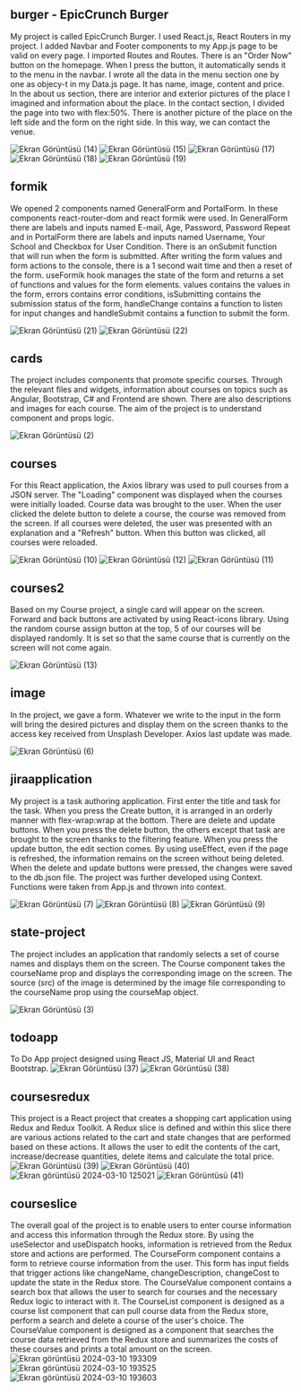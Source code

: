 ## burger - EpicCrunch Burger
My project is called EpicCrunch Burger. I used React.js, React Routers in my project. I added Navbar and Footer components to my App.js page to be valid on every page. I imported Routes and Routes. There is an "Order Now" button on the homepage. When I press the button, it automatically sends it to the menu in the navbar. I wrote all the data in the menu section one by one as objecy-t in my Data.js page. It has name, image, content and price. In the about us section, there are interior and exterior pictures of the place I imagined and information about the place. In the contact section, I divided the page into two with flex:50%. There is another picture of the place on the left side and the form on the right side. In this way, we can contact the venue.

![Ekran Görüntüsü (14)](https://github.com/kubraacelik/React-JS/assets/101054783/536e6c39-4207-461b-bc86-884433dd42ef)
![Ekran Görüntüsü (15)](https://github.com/kubraacelik/React-JS/assets/101054783/f6707176-0d0f-4263-8af0-5813b6c9ce59)
![Ekran Görüntüsü (17)](https://github.com/kubraacelik/React-JS/assets/101054783/816ead6c-b3fd-49c9-80cd-d804f4c79d20)
![Ekran Görüntüsü (18)](https://github.com/kubraacelik/React-JS/assets/101054783/ff95c36f-09f3-4aa3-a4db-4f24dc8885ed)
![Ekran Görüntüsü (19)](https://github.com/kubraacelik/React-JS/assets/101054783/34760323-ee5d-4280-8fdb-74695583bc9d)

## formik
We opened 2 components named GeneralForm and PortalForm. In these components react-router-dom and react formik were used. In GeneralForm there are labels and inputs named E-mail, Age, Password, Password Repeat and in PortalForm there are labels and inputs named Username, Your School and Checkbox for User Condition. There is an onSubmit function that will run when the form is submitted. After writing the form values and form actions to the console, there is a 1 second wait time and then a reset of the form. useFormik hook manages the state of the form and returns a set of functions and values for the form elements. values contains the values in the form, errors contains error conditions, isSubmitting contains the submission status of the form, handleChange contains a function to listen for input changes and handleSubmit contains a function to submit the form.

![Ekran Görüntüsü (21)](https://github.com/kubraacelik/React-JS/assets/101054783/1fc70d30-e4a6-462d-a25a-dd94e71ff0f2)
![Ekran Görüntüsü (22)](https://github.com/kubraacelik/React-JS/assets/101054783/0a19d0a7-3428-4e05-aca4-9eeed973817f)

## cards
The project includes components that promote specific courses. Through the relevant files and widgets, information about courses on topics such as Angular, Bootstrap, C# and Frontend are shown. There are also descriptions and images for each course. The aim of the project is to understand component and props logic.

![Ekran Görüntüsü (2)](https://github.com/kubraacelik/React-JS/assets/101054783/ceb83f93-d301-4971-b9dc-92878dcfcc0d)

## courses 
For this React application, the Axios library was used to pull courses from a JSON server. The "Loading" component was displayed when the courses were initially loaded. Course data was brought to the user. When the user clicked the delete button to delete a course, the course was removed from the screen. If all courses were deleted, the user was presented with an explanation and a "Refresh" button. When this button was clicked, all courses were reloaded.

![Ekran Görüntüsü (10)](https://github.com/kubraacelik/React-JS/assets/101054783/01956bc4-79a0-429b-a2eb-579ca196db5d)
![Ekran Görüntüsü (12)](https://github.com/kubraacelik/React-JS/assets/101054783/a3fdad44-0e3f-4b7b-ae12-a77fe3a4d954)
![Ekran Görüntüsü (11)](https://github.com/kubraacelik/React-JS/assets/101054783/8f775a66-ece8-49dd-8121-7b506d3d1118)

## courses2
Based on my Course project, a single card will appear on the screen. Forward and back buttons are activated by using React-icons library. Using the random course assign button at the top, 5 of our courses will be displayed randomly. It is set so that the same course that is currently on the screen will not come again. 

![Ekran Görüntüsü (13)](https://github.com/kubraacelik/React-JS/assets/101054783/73bcd5c5-aece-4243-a32f-6bde425ac201)

## image
In the project, we gave a form. Whatever we write to the input in the form will bring the desired pictures and display them on the screen thanks to the access key received from Unsplash Developer. Axios last update was made. 

![Ekran Görüntüsü (6)](https://github.com/kubraacelik/React-JS/assets/101054783/4dcaaf64-6efb-4581-b388-1c74870fa0c3)

## jiraapplication
My project is a task authoring application. First enter the title and task for the task. When you press the Create button, it is arranged in an orderly manner with flex-wrap:wrap at the bottom. There are delete and update buttons. When you press the delete button, the others except that task are brought to the screen thanks to the filtering feature. When you press the update button, the edit section comes. By using useEffect, even if the page is refreshed, the information remains on the screen without being deleted. When the delete and update buttons were pressed, the changes were saved to the db.json file. The project was further developed using Context. Functions were taken from App.js and thrown into context. 

![Ekran Görüntüsü (7)](https://github.com/kubraacelik/React-JS/assets/101054783/29abd285-ff73-47b5-81ab-85520858bb13)
![Ekran Görüntüsü (8)](https://github.com/kubraacelik/React-JS/assets/101054783/b7f1f551-b6b9-41a9-8b84-ca2453808000)
![Ekran Görüntüsü (9)](https://github.com/kubraacelik/React-JS/assets/101054783/d5e4ad99-4d7d-471c-96e5-b737aca79abd)


## state-project
The project includes an application that randomly selects a set of course names and displays them on the screen. The Course component takes the courseName prop and displays the corresponding image on the screen.  The source (src) of the image is determined by the image file corresponding to the courseName prop using the courseMap object. 

![Ekran Görüntüsü (3)](https://github.com/kubraacelik/React-JS/assets/101054783/c6391c0f-f9a1-4fe4-848d-181a8969e18b)

## todoapp
To Do App project designed using React JS, Material UI and React Bootstrap.
![Ekran Görüntüsü (37)](https://github.com/kubraacelik/React-JS/assets/101054783/8793b849-bf7a-4c0b-ae73-e90213cd18f4)
![Ekran Görüntüsü (38)](https://github.com/kubraacelik/React-JS/assets/101054783/69f6d7e3-5a65-4607-af64-84989faf55bd)

## coursesredux
This project is a React project that creates a shopping cart application using Redux and Redux Toolkit. A Redux slice is defined and within this slice there are various actions related to the cart and state changes that are performed based on these actions. It allows the user to edit the contents of the cart, increase/decrease quantities, delete items and calculate the total price.
![Ekran Görüntüsü (39)](https://github.com/kubraacelik/React-JS/assets/101054783/adec3068-64f3-4384-97c5-d3a1e891aaad)
![Ekran Görüntüsü (40)](https://github.com/kubraacelik/React-JS/assets/101054783/060a5b46-d827-4d03-a868-ffe559c2999e)
![Ekran görüntüsü 2024-03-10 125021](https://github.com/kubraacelik/React-JS/assets/101054783/322e1f70-3651-4482-964a-20d2a82d3575)
![Ekran Görüntüsü (41)](https://github.com/kubraacelik/React-JS/assets/101054783/4fb1b516-89dc-4164-9450-6075169f5173)

## courseslice
The overall goal of the project is to enable users to enter course information and access this information through the Redux store. By using the useSelector and useDispatch hooks, information is retrieved from the Redux store and actions are performed. The CourseForm component contains a form to retrieve course information from the user. This form has input fields that trigger actions like changeName, changeDescription, changeCost to update the state in the Redux store. The CourseValue component contains a search box that allows the user to search for courses and the necessary Redux logic to interact with it. The CourseList component is designed as a course list component that can pull course data from the Redux store, perform a search and delete a course of the user's choice. The CourseValue component is designed as a component that searches the course data retrieved from the Redux store and summarizes the costs of these courses and prints a total amount on the screen.
![Ekran görüntüsü 2024-03-10 193309](https://github.com/kubraacelik/React-JS/assets/101054783/9369ebee-1be7-410e-b3f4-572ca9d969f0)
![Ekran görüntüsü 2024-03-10 193525](https://github.com/kubraacelik/React-JS/assets/101054783/f44f891a-cdc6-467b-8432-0e762485e61e)
![Ekran görüntüsü 2024-03-10 193603](https://github.com/kubraacelik/React-JS/assets/101054783/d2e4823d-b54a-416a-a13e-d76b1a1d18e8)

